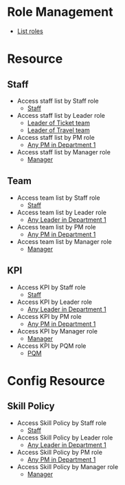 # Role Management 
- [List roles](d1_list_roles.md)
# Resource 

## Staff 
- Access staff list by Staff role
  - [Staff](use_case_staff_list_staff(nhoang).md)
- Access staff list by Leader role
  - [Leader of Ticket team](use_case_staff_list_leader(ttuan).md)
  - [Leader of Travel team](use_case_staff_list_leader(nghoang).md)
- Access staff list by PM role
  - [Any PM in Department 1](use_case_staff_list_pm(vkiet).md)
- Access staff list by Manager role
  - [Manager](use_case_staff_list_manager(bnguyen).md)

## Team
- Access team list by Staff role
  - [Staff](use_case_team_list_staff(nhoang).md)
- Access team list by Leader role
  - [Any Leader in Department 1](use_case_team_list_leader(ttuan).md)
- Access team list by PM role
  - [Any PM in Department 1](use_case_team_list_pm(vkiet).md)
- Access team list by Manager role
  - [Manager](use_case_team_list_manager(bnguyen).md)

## KPI
- Access KPI by Staff role
  - [Staff](use_case_kpi_staff(nhoang).md)
- Access KPI by Leader role
  - [Any Leader in Department 1](use_case_kpi_leader(ttuan).md)
- Access KPI by PM role
  - [Any PM in Department 1](use_case_kpi_pm(vkiet).md)
- Access KPI by Manager role
  - [Manager](use_case_kpi_manager(bnguyen).md)
- Access KPI by PQM role
  - [PQM](use_case_kpi_pqm(ngthy).md)

# Config Resource 
## Skill Policy 
- Access Skill Policy by Staff role
  - [Staff](use_case_skill_policy_staff(nhoang).md)
- Access Skill Policy by Leader role
  - [Any Leader in Department 1](use_case_skill_policy_leader(ttuan).md)
- Access Skill Policy by PM role
  - [Any PM in Department 1](use_case_skill_policy_pm(vkiet).md)
- Access Skill Policy by Manager role
  - [Manager](use_case_skill_policy_manager(bnguyen).md)
